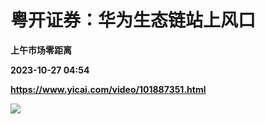 # 粤开证券：华为生态链站上风口
**上午市场零距离**

**2023-10-27 04:54**

**https://www.yicai.com/video/101887351.html**

![](http://imgcdn.yicai.com/vms-new/2023/10/37ae2936-612e-4746-ae30-e8b94f0febf1_pF4d.jpg)
